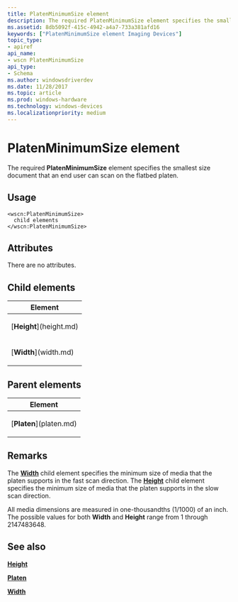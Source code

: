 ```yaml
---
title: PlatenMinimumSize element
description: The required PlatenMinimumSize element specifies the smallest size document that an end user can scan on the flatbed platen.
ms.assetid: 8db5092f-415c-4942-a4a7-733a381afd16
keywords: ["PlatenMinimumSize element Imaging Devices"]
topic_type:
- apiref
api_name:
- wscn PlatenMinimumSize
api_type:
- Schema
ms.author: windowsdriverdev
ms.date: 11/28/2017
ms.topic: article
ms.prod: windows-hardware
ms.technology: windows-devices
ms.localizationpriority: medium
---
```


# PlatenMinimumSize element


The required **PlatenMinimumSize** element specifies the smallest size document that an end user can scan on the flatbed platen.

Usage
-----

``` syntax
<wscn:PlatenMinimumSize>
  child elements
</wscn:PlatenMinimumSize>
```

Attributes
----------

There are no attributes.

## Child elements


<table>
<colgroup>
<col width="100%" />
</colgroup>
<thead>
<tr class="header">
<th>Element</th>
</tr>
</thead>
<tbody>
<tr class="odd">
<td><p>[<strong>Height</strong>](height.md)</p></td>
</tr>
<tr class="even">
<td><p>[<strong>Width</strong>](width.md)</p></td>
</tr>
</tbody>
</table>

## Parent elements


<table>
<colgroup>
<col width="100%" />
</colgroup>
<thead>
<tr class="header">
<th>Element</th>
</tr>
</thead>
<tbody>
<tr class="odd">
<td><p>[<strong>Platen</strong>](platen.md)</p></td>
</tr>
</tbody>
</table>

Remarks
-------

The [**Width**](width.md) child element specifies the minimum size of media that the platen supports in the fast scan direction. The [**Height**](height.md) child element specifies the minimum size of media that the platen supports in the slow scan direction.

All media dimensions are measured in one-thousandths (1/1000) of an inch. The possible values for both **Width** and **Height** range from 1 through 2147483648.

## <span id="see_also"></span>See also


[**Height**](height.md)

[**Platen**](platen.md)

[**Width**](width.md)

 

 






